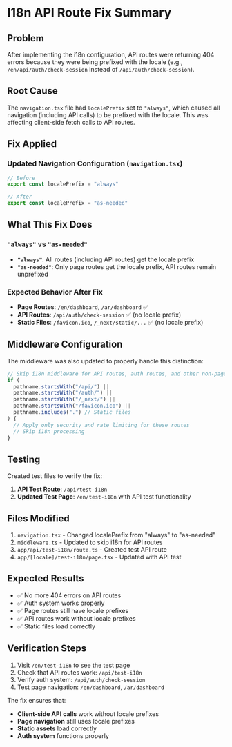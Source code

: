 # I18n API Route Fix Summary

## Problem

After implementing the i18n configuration, API routes were returning 404 errors because they were being prefixed with the locale (e.g., `/en/api/auth/check-session` instead of `/api/auth/check-session`).

## Root Cause

The `navigation.tsx` file had `localePrefix` set to `"always"`, which caused all navigation (including API calls) to be prefixed with the locale. This was affecting client-side fetch calls to API routes.

## Fix Applied

### Updated Navigation Configuration (`navigation.tsx`)

```typescript
// Before
export const localePrefix = "always"

// After
export const localePrefix = "as-needed"
```

## What This Fix Does

### `"always"` vs `"as-needed"`

- **`"always"`**: All routes (including API routes) get the locale prefix
- **`"as-needed"`**: Only page routes get the locale prefix, API routes remain unprefixed

### Expected Behavior After Fix

- **Page Routes**: `/en/dashboard`, `/ar/dashboard` ✅
- **API Routes**: `/api/auth/check-session` ✅ (no locale prefix)
- **Static Files**: `/favicon.ico`, `/_next/static/...` ✅ (no locale prefix)

## Middleware Configuration

The middleware was also updated to properly handle this distinction:

```typescript
// Skip i18n middleware for API routes, auth routes, and other non-page routes
if (
  pathname.startsWith("/api/") ||
  pathname.startsWith("/auth/") ||
  pathname.startsWith("/_next/") ||
  pathname.startsWith("/favicon.ico") ||
  pathname.includes(".") // Static files
) {
  // Apply only security and rate limiting for these routes
  // Skip i18n processing
}
```

## Testing

Created test files to verify the fix:

1. **API Test Route**: `/api/test-i18n`
2. **Updated Test Page**: `/en/test-i18n` with API test functionality

## Files Modified

1. `navigation.tsx` - Changed localePrefix from "always" to "as-needed"
2. `middleware.ts` - Updated to skip i18n for API routes
3. `app/api/test-i18n/route.ts` - Created test API route
4. `app/[locale]/test-i18n/page.tsx` - Updated with API test

## Expected Results

- ✅ No more 404 errors on API routes
- ✅ Auth system works properly
- ✅ Page routes still have locale prefixes
- ✅ API routes work without locale prefixes
- ✅ Static files load correctly

## Verification Steps

1. Visit `/en/test-i18n` to see the test page
2. Check that API routes work: `/api/test-i18n`
3. Verify auth system: `/api/auth/check-session`
4. Test page navigation: `/en/dashboard`, `/ar/dashboard`

The fix ensures that:

- **Client-side API calls** work without locale prefixes
- **Page navigation** still uses locale prefixes
- **Static assets** load correctly
- **Auth system** functions properly
